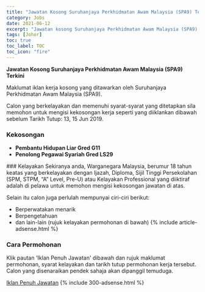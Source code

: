 ```yaml
---
title: "Jawatan Kosong Suruhanjaya Perkhidmatan Awam Malaysia (SPA9) Terkini" 
category: Jobs 
date: 2021-06-12 
excerpt: "Jawatan kosong Suruhanjaya Perkhidmatan Awam Malaysia (SPA9) terkini untuk kekosongan Pembantu Hidupan Liar Gred G11,Penolong Pegawai Syariah Gred LS29" 
tags: [Johor] 
toc: true 
toc_label: TOC 
toc_icon: "fire" 
--- 
```


**Jawatan Kosong Suruhanjaya Perkhidmatan Awam Malaysia (SPA9) Terkini**

Maklumat iklan kerja kosong yang ditawarkan oleh Suruhanjaya Perkhidmatan Awam Malaysia (SPA9). 

Calon yang berkelayakan dan memenuhi syarat-syarat yang ditetapkan sila memohon untuk mengisi kekosongan kerja seperti yang diiklankan dibawah sebelum Tarikh Tutup: 13, 15 Jun 2019. 
### Kekosongan 
<ul>
<li><strong>Pembantu Hidupan Liar Gred G11</strong></li>
<li><strong>Penolong Pegawai Syariah Gred LS29</strong></li>
</ul> 
### Kelayakan 
Sekiranya anda, Warganegara Malaysia, berumur 18 tahun keatas yang berkelayakan dengan Ijazah, Diploma, Sijil Tinggi Persekolahan (SPM, STPM, “A” Level, Pre-U) atau Kelayakan Professional yang diiktiraf adalah di pelawa untuk memohon mengisi kekosongan jawatan di atas.

Selain itu calon juga perlulah mempunyai ciri-ciri berikut:
- Berperwatakan menarik
- Berpengetahuan
- dan lain-lain (rujuk kelayakan permohonan di bawah) 
{% include article-adsense.html %} 
### Cara Permohonan 
Klik pautan 'Iklan Penuh Jawatan' dibawah dan rujuk maklumat permohonan, syarat kelayakan dan tarikh tutup permohonan kerja tersebut.
Calon yang disenaraikan pendek sahaja akan dipanggil temuduga.

<a href="https://www.spa.gov.my/spa/laman-utama/pengumuman-terkini" class="btn btn--info" target="_blank" rel="nofollow noopenner">Iklan Penuh Jawatan</a> 
{% include 300-adsense.html %} 